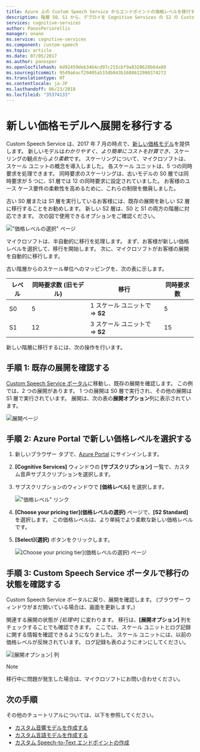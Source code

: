 ```yaml
---
title: Azure 上の Custom Speech Service からエンドポイントの価格レベルを移行する | Microsoft Docs
description: 階層 S0、S1 から、デプロイを Cognitive Services の S2 の Custom Speech Service エンドポイントに移行する方法を説明します。
services: cognitive-services
author: PanosPeriorellis
manager: onano
ms.service: cognitive-services
ms.component: custom-speech
ms.topic: article
ms.date: 07/05/2017
ms.author: panosper
ms.openlocfilehash: 6d92459deb3464cd97c215cbf9a8320628b6da80
ms.sourcegitcommit: 95d9a6acf29405a533db943b1688612980374272
ms.translationtype: HT
ms.contentlocale: ja-JP
ms.lasthandoff: 06/23/2018
ms.locfileid: "35374133"
---
```

# <a name="migrate-deployments-to-the-new-pricing-model"></a>新しい価格モデルへ展開を移行する
Custom Speech Service は、2017 年 7 月の時点で、[新しい価格モデル](https://azure.microsoft.com/pricing/details/cognitive-services/custom-speech-service/)を提供します。 新しいモデルは*わかりやすく*、*より簡単にコストを計算でき*、スケーリングの観点から*より柔軟*です。 スケーリングについて、マイクロソフトは、スケール ユニットの概念を導入しました。 各スケール ユニットは、5 つの同時要求を処理できます。 同時要求のスケーリングは、古いモデルの S0 層では同時要求が 5 つに、S1 層では 12 の同時要求に設定されていました。 お客様のユース ケース要件の柔軟性を高めるために、これらの制限を撤廃しました。

古い S0 層または S1 層を実行しているお客様には、既存の展開を新しい S2 層に移行することをお勧めします。 新しい S2 層は、S0 と S1 の両方の階層に対応できます。 次の図で使用できるオプションをご確認ください。

!["価格レベルの選択" ページ](../../../media/cognitive-services/custom-speech-service/custom-speech-pricing-tier.png)

マイクロソフトは、半自動的に移行を処理します。 まず、お客様が新しい価格レベルを選択して、移行を開始します。 次に、マイクロソフトがお客様の展開を自動的に移行します。

古い階層からのスケール単位へのマッピングを、次の表に示します。

| レベル | 同時要求数 (旧モデル) | 移行 | 同時要求数 |
|----- | ----- | ---- | ---- |
| S0 |  5   |   1 スケール ユニットで => **S2** |   5 |
| S1 |  12  |   3 スケール ユニットで => **S2** |  15 |

新しい階層に移行するには、次の操作を行います。

## <a name="step-1-check-your-existing-deployment"></a>手順 1: 既存の展開を確認する
[Custom Speech Service ポータル](http://cris.ai)に移動し、既存の展開を確認します。 この例では、2 つの展開があります。 1 つの展開は S0 層で実行され、その他の展開は S1 層で実行されています。 展開は、次の表の**展開オプション**列に表示されています。

![展開ページ](../../../media/cognitive-services/custom-speech-service/custom-speech-deployments.png)

## <a name="step-2-select-your-new-pricing-tier-in-the-azure-portal"></a>手順 2: Azure Portal で新しい価格レベルを選択する
1. 新しいブラウザー タブで、[Azure Portal](http://ms.portal.azure.com/) にサインインします。 

2. **[Cognitive Services]** ウィンドウの **[サブスクリプション]** 一覧で、カスタム音声サブスクリプションを選択します。 

3. サブスクリプションのウィンドウで **[価格レベル]** を選択します。

    !["価格レベル" リンク](../../../media/cognitive-services/custom-speech-service/custom-speech-update-tier.png)

4. **[Choose your pricing tier]\(価格レベルの選択\)** ページで、**[S2 Standard]** を選択します。 この価格レベルは、より単純でより柔軟な新しい価格レベルです。

5. **[Select]\(選択\)** ボタンをクリックします。

    ![[Choose your pricing tier]\(価格レベルの選択\) ページ](../../../media/cognitive-services/custom-speech-service/custom-speech-update-pricing.png)

## <a name="step-3-check-the-migration-status-in-the-custom-speech-service-portal"></a>手順 3: Custom Speech Service ポータルで移行の状態を確認する
Custom Speech Service ポータルに戻り、展開を確認します。 (ブラウザー ウィンドウがまだ開いている場合は、画面を更新します。) 

関連する展開の状態が *[処理中]* に変わります。 移行は、**[展開オプション]** 列をチェックすることでも確認できます。 ここでは、スケール ユニットとログ記録に関する情報を確認できるようになりました。 スケール ユニットには、以前の価格レベルが反映されています。 ログ記録も表のようにオンにしてください。

![[展開オプション] 列](../../../media/cognitive-services/custom-speech-service/custom-speech-deployments-new.png)


> [!NOTE]
> 移行中に問題が発生した場合は、マイクロソフトにお問い合わせください。
>

## <a name="next-steps"></a>次の手順
その他のチュートリアルについては、以下を参照してください。
* [カスタム音響モデルを作成する](cognitive-services-custom-speech-create-acoustic-model.md)
* [カスタム言語モデルを作成する](cognitive-services-custom-speech-create-language-model.md)
* [カスタム Speech-to-Text エンドポイントの作成](cognitive-services-custom-speech-create-endpoint.md)
